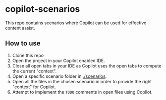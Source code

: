 # copilot-scenarios

This repo contains scenarios where Copilot can be used for effective content assist.

## How to use

1. Clone this repo
2. Open the project in your Copilot enabled IDE.
3. Close all open tabs in your IDE as Copilot uses the open tabs to compute the current "context".
4. Open a specific scenario folder in [./scenarios](./scenarios).
5. Open all the files in the chosen scenario in order to provide the right "context" for Copilot.
6. Attempt to implement the `TODO` comments in open files using Copilot.